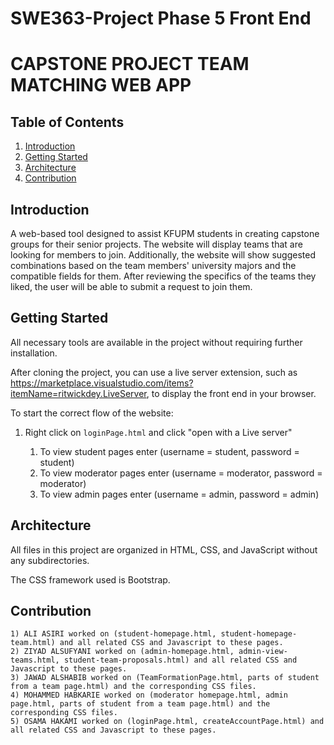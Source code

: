 # SWE363-Project Phase 5 Front End

# CAPSTONE PROJECT TEAM MATCHING WEB APP

## Table of Contents
1. [Introduction](#introduction)
2. [Getting Started](#getting-started)
3. [Architecture](#architecture)
4. [Contribution](#contribution)

## Introduction
 A web-based tool designed to assist KFUPM students in creating
 capstone groups for their senior projects. The website will
 display teams that are looking for members to join. Additionally,
 the website will show suggested combinations based on the team
 members' university majors and the compatible fields for them.
 After reviewing the specifics of the teams they liked, the user will
 be able to submit a request to join them.


## Getting Started
All necessary tools are available in the project without requiring further installation.

After cloning the project, you can use a live server extension, such as https://marketplace.visualstudio.com/items?itemName=ritwickdey.LiveServer, to display the front end in your browser.


To start the correct flow of the website:
1. Right click on `loginPage.html` and click "open with a Live server"
    
    1) To view student pages enter (username = student, password = student)
    2) To view moderator pages enter (username = moderator, password = moderator)
    3) To view admin pages enter (username = admin, password = admin)



## Architecture
All files in this project are organized in HTML, CSS, and JavaScript without any subdirectories. 

The CSS framework used is Bootstrap.


## Contribution
    1) ALI ASIRI worked on (student-homepage.html, student-homepage-team.html) and all related CSS and Javascript to these pages.
    2) ZIYAD ALSUFYANI worked on (admin-homepage.html, admin-view-teams.html, student-team-proposals.html) and all related CSS and Javascript to these pages.
    3) JAWAD ALSHABIB worked on (TeamFormationPage.html, parts of student from a team page.html) and the corresponding CSS files.
    4) MOHAMMED HABKARIE worked on (moderator homepage.html, admin page.html, parts of student from a team page.html) and the corresponding CSS files.
    5) OSAMA HAKAMI worked on (loginPage.html, createAccountPage.html) and all related CSS and Javascript to these pages.